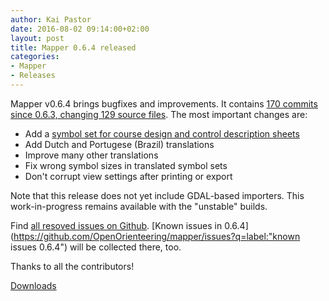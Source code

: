 ```yaml
---
author: Kai Pastor
date: 2016-08-02 09:14:00+02:00
layout: post
title: Mapper 0.6.4 released
categories:
- Mapper
- Releases
---
```


Mapper v0.6.4 brings bugfixes and improvements. It contains [170 commits since 0.6.3, changing 129 source files](https://github.com/OpenOrienteering/mapper/compare/v0.6.3...v0.6.4). The most important changes are:

 - Add a [symbol set for course design and control description sheets](http://www.openorienteering.org/mapper-manual/pages/course_design.html)
 - Add Dutch and Portugese (Brazil) translations
 - Improve many other translations
 - Fix wrong symbol sizes in translated symbol sets
 - Don't corrupt view settings after printing or export

Note that this release does not yet include GDAL-based importers. This work-in-progress remains available with the "unstable" builds.

Find [all resoved issues on Github](https://github.com/OpenOrienteering/mapper/issues?q=milestone:v0.6.4+is:closed).
[Known issues in 0.6.4](https://github.com/OpenOrienteering/mapper/issues?q=label:"known issues 0.6.4") will be collected there, too.

Thanks to all the contributors!

<a class="btn btn-primary" href="https://github.com/OpenOrienteering/mapper/releases/tag/v0.6.4">Downloads</a>
